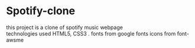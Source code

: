 # Spotify-clone
this project is a clone of spotify music webpage  
technologies used HTML5, CSS3 .
fonts from google fonts
icons from font-awsme
